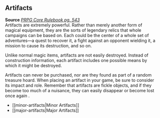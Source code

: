 ## Artifacts

**Source** [_PRPG Core Rulebook pg. 543_](http://paizo.com/pathfinderRPG/v5748btpy88yj)  
Artifacts are extremely powerful. Rather than merely another form of magical equipment, they are the sorts of legendary relics that whole campaigns can be based on. Each could be the center of a whole set of adventures—a quest to recover it, a fight against an opponent wielding it, a mission to cause its destruction, and so on.  
  
Unlike normal magic items, artifacts are not easily destroyed. Instead of construction information, each artifact includes one possible means by which it might be destroyed.  
  
Artifacts can never be purchased, nor are they found as part of a random treasure hoard. When placing an artifact in your game, be sure to consider its impact and role. Remember that artifacts are fickle objects, and if they become too much of a nuisance, they can easily disappear or become lost once again .

- [[minor-artifacts|Minor Artifacts]]
- [[major-artifacts|Major Artifacts]]
